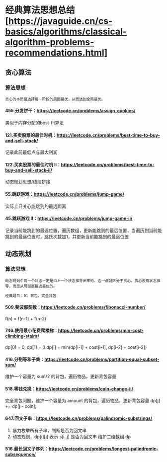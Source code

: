 # 经典算法思想总结[https://javaguide.cn/cs-basics/algorithms/classical-algorithm-problems-recommendations.html]
## 贪心算法
### 算法思想
    贪心的本质是选择每一阶段的局部最优，从而达到全局最优。

<!-- 一般解题步骤将问题分解为若干个子问题找出适合的贪心策略求解每一个子问题的最优解将局部最优解堆叠成全局最优解 -->
#### 455.分发饼干：https://leetcode.cn/problems/assign-cookies/
类似于内存分配的best-fit算法
#### 121.买卖股票的最佳时机：https://leetcode.cn/problems/best-time-to-buy-and-sell-stock/
记录此前最低点与最大利润
#### 122.买卖股票的最佳时机 II：https://leetcode.cn/problems/best-time-to-buy-and-sell-stock-ii/
动态规划思想/线段拼接
#### 55.跳跃游戏：https://leetcode.cn/problems/jump-game/
实际上只关心能跳到的最远距离
#### 45.跳跃游戏 II：https://leetcode.cn/problems/jump-game-ii/
记录当前能跳到的最远位置，遍历数组，更新能跳到的最远位置，当遍历到当前能跳到的最远位置时，跳跃次数加1，并更新当前能跳到的最远位置

## 动态规划
### 算法思想
    动态规划中每一个状态一定是由上一个状态推导出来的，这一点就区分于贪心，贪心没有状态推导，而是从局部直接选最优的。

    经典题目：01 背包、完全背包

<!-- 一般解题步骤：确定 dp 数组（dp table）以及下标的含义确定递推公式dp 数组如何初始化确定遍历顺序举例推导 dp 数组 -->
#### 509.斐波那契数：https://leetcode.cn/problems/fibonacci-number/
f(n) = f(n-1) + f(n-2)
#### 746.使用最小花费爬楼梯：https://leetcode.cn/problems/min-cost-climbing-stairs/
dp[0] = 0, dp[1] = 0
dp[i] = min(dp[i-1] + cost[i-1], dp[i-2] + cost[i-2])
#### 416.分割等和子集：https://leetcode.cn/problems/partition-equal-subset-sum/
维护一个容量为 sum/2 的背包，遍历物品，更新背包容量
#### 518.零钱兑换：https://leetcode.cn/problems/coin-change-ii/
完全背包问题，维护一个容量为 amount 的背包，遍历物品，更新背包容量
dp[j] += dp[j - coin];
#### 647.回文子串：https://leetcode.cn/problems/palindromic-substrings/
1. 暴力枚举所有子串，判断是否为回文串
2. 动态规划，dp[i][j] 表示 s[i..j] 是否为回文串 维护二维数组 dp
#### 516.最长回文子序列：https://leetcode.cn/problems/longest-palindromic-subsequence/
